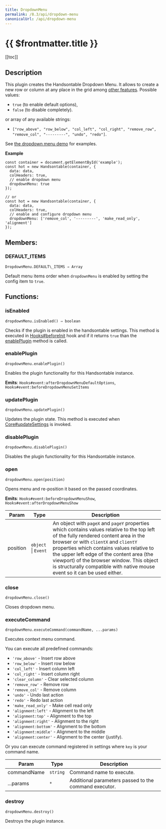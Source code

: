 ```yaml
---
title: DropdownMenu
permalink: /8.3/api/dropdown-menu
canonicalUrl: /api/dropdown-menu
---
```


# {{ $frontmatter.title }}

[[toc]]

## Description


This plugin creates the Handsontable Dropdown Menu. It allows to create a new row or column at any place in the grid
among [other features](https://handsontable.com/docs/demo-context-menu.html).
Possible values:
* `true` (to enable default options),
* `false` (to disable completely).

or array of any available strings:
* `["row_above", "row_below", "col_left", "col_right",
"remove_row", "remove_col", "---------", "undo", "redo"]`.

See [the dropdown menu demo](https://handsontable.com/docs/demo-dropdown-menu.html) for examples.


**Example**  
```
const container = document.getElementById('example');
const hot = new Handsontable(container, {
  data: data,
  colHeaders: true,
  // enable dropdown menu
  dropdownMenu: true
});

// or
const hot = new Handsontable(container, {
  data: data,
  colHeaders: true,
  // enable and configure dropdown menu
  dropdownMenu: ['remove_col', '---------', 'make_read_only', 'alignment']
});
```
## Members:

### DEFAULT_ITEMS
`DropdownMenu.DEFAULT\_ITEMS ⇒ Array`

Default menu items order when `dropdownMenu` is enabled by setting the config item to `true`.


## Functions:

### isEnabled
`dropdownMenu.isEnabled() ⇒ boolean`

Checks if the plugin is enabled in the handsontable settings. This method is executed in [Hooks#beforeInit](./Hooks/#beforeInit)
hook and if it returns `true` than the [enablePlugin](#DropdownMenu+enablePlugin) method is called.



### enablePlugin
`dropdownMenu.enablePlugin()`

Enables the plugin functionality for this Handsontable instance.

**Emits**: <code>Hooks#event:afterDropdownMenuDefaultOptions</code>, <code>Hooks#event:beforeDropdownMenuSetItems</code>  


### updatePlugin
`dropdownMenu.updatePlugin()`

Updates the plugin state. This method is executed when [Core#updateSettings](./Core/#updateSettings) is invoked.



### disablePlugin
`dropdownMenu.disablePlugin()`

Disables the plugin functionality for this Handsontable instance.



### open
`dropdownMenu.open(position)`

Opens menu and re-position it based on the passed coordinates.

**Emits**: <code>Hooks#event:beforeDropdownMenuShow</code>, <code>Hooks#event:afterDropdownMenuShow</code>  

| Param | Type | Description |
| --- | --- | --- |
| position | <code>object</code> \| <code>Event</code> | An object with `pageX` and `pageY` properties which contains values relative to                                the top left of the fully rendered content area in the browser or with `clientX`                                and `clientY`  properties which contains values relative to the upper left edge                                of the content area (the viewport) of the browser window. This object is structurally                                compatible with native mouse event so it can be used either. |



### close
`dropdownMenu.close()`

Closes dropdown menu.



### executeCommand
`dropdownMenu.executeCommand(commandName, ...params)`

Executes context menu command.

You can execute all predefined commands:
 * `'row_above'` - Insert row above
 * `'row_below'` - Insert row below
 * `'col_left'` - Insert column left
 * `'col_right'` - Insert column right
 * `'clear_column'` - Clear selected column
 * `'remove_row'` - Remove row
 * `'remove_col'` - Remove column
 * `'undo'` - Undo last action
 * `'redo'` - Redo last action
 * `'make_read_only'` - Make cell read only
 * `'alignment:left'` - Alignment to the left
 * `'alignment:top'` - Alignment to the top
 * `'alignment:right'` - Alignment to the right
 * `'alignment:bottom'` - Alignment to the bottom
 * `'alignment:middle'` - Alignment to the middle
 * `'alignment:center'` - Alignment to the center (justify).

Or you can execute command registered in settings where `key` is your command name.


| Param | Type | Description |
| --- | --- | --- |
| commandName | <code>string</code> | Command name to execute. |
| ...params | <code>\*</code> | Additional parameters passed to the command executor. |



### destroy
`dropdownMenu.destroy()`

Destroys the plugin instance.


